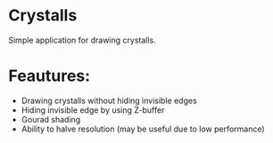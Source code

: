 # Crystalls
Simple application for drawing crystalls.

# Feautures:
* Drawing crystalls without hiding invisible edges
* Hiding invisible edge by using Z-buffer
* Gourad shading
* Ability to halve resolution (may be useful due to low performance)
